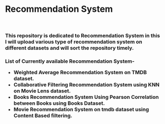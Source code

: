 <H1>Recommendation System</H1>
<br>
<H3>This repository is dedicated to Recommendation System in this I will upload various type of recommendation system on different datasets and will sort the repository timely.
<br>
<h3>
List of Currently available Recommendation System-
<ul><li>Weighted Average Recommendation System on TMDB dataset.
  <li>Collaborative Filtering Recommendation System using KNN on Movie Lens dataset.
    
  <li>Books Recommendation System Using Pearson Correlation between Books using Books Dataset.

  <li>Movie Recommendation System on tmdb dataset using Content Based filtering.
</ul>

</h3>
